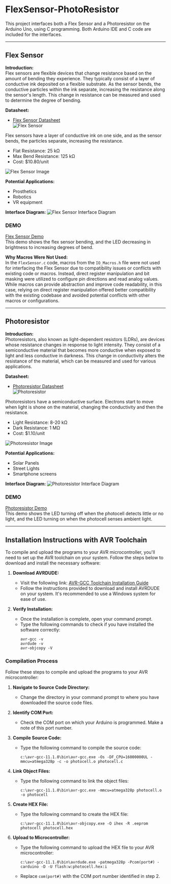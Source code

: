 # FlexSensor-PhotoResistor

This project interfaces both a Flex Sensor and a Photoresistor on the Arduino Uno, using C programming. Both Arduino IDE and C code are included for the interfaces.

---

## Flex Sensor

**Introduction:**  
Flex sensors are flexible devices that change resistance based on the amount of bending they experience. They typically consist of a layer of conductive ink deposited on a flexible substrate. As the sensor bends, the conductive particles within the ink separate, increasing the resistance along the sensor's length. This change in resistance can be measured and used to determine the degree of bending.

**Datasheet:**  
- [Flex Sensor Datasheet](https://www.sparkfun.com/datasheets/Sensors/Flex/flex22.pdf)  
![Flex Sensor](https://github.com/marguerites20/FlexSensor-PhotoResistor/assets/93600413/810422f2-584c-49a0-aa4f-f394cb02c3e5)

Flex sensors have a layer of conductive ink on one side, and as the sensor bends, the particles separate, increasing the resistance.

- Flat Resistance: 25 kΩ
- Max Bend Resistance: 125 kΩ
- Cost: $10.80/unit

![Flex Sensor Image](https://github.com/marguerites20/FlexSensor-PhotoResistor/assets/93600413/68bdbe76-3e5a-489e-87c5-1f6c567287f9)

**Potential Applications:**
- Prosthetics
- Robotics
- VR equipment

**Interface Diagram:**
![Flex Sensor Interface Diagram](https://github.com/marguerites20/FlexSensor-PhotoResistor/assets/93600413/831caffc-bcc0-4ec1-bcfd-e73711961660)

### DEMO
[Flex Sensor Demo](https://youtube.com/shorts/1NMFAQ1FsDk)  
This demo shows the flex sensor bending, and the LED decreasing in brightness to increasing degrees of bend.

**Why Macros Were Not Used:**  
In the `FlexSensor.c` code, macros from the `IO_Macros.h` file were not used for interfacing the Flex Sensor due to compatibility issues or conflicts with existing code or macros. Instead, direct register manipulation and bit masking were utilized to configure pin directions and read analog values. While macros can provide abstraction and improve code readability, in this case, relying on direct register manipulation offered better compatibility with the existing codebase and avoided potential conflicts with other macros or configurations.

---

## Photoresistor

**Introduction:**  
Photoresistors, also known as light-dependent resistors (LDRs), are devices whose resistance changes in response to light intensity. They consist of a semiconductive material that becomes more conductive when exposed to light and less conductive in darkness. This change in conductivity alters the resistance of the material, which can be measured and used for various applications.

**Datasheet:**  
- [Photoresistor Datasheet](https://cdn.sparkfun.com/datasheets/Sensors/LightImaging/SEN-09088.pdf)  
![Photoresistor](https://github.com/marguerites20/FlexSensor-PhotoResistor/assets/93600413/7463fe23-b0e6-4b47-b8d1-0c6859656632)

Photoresistors have a semiconductive surface. Electrons start to move when light is shone on the material, changing the conductivity and then the resistance.

- Light Resistance: 8-20 kΩ
- Dark Resistance: 1 MΩ
- Cost: $1.10/unit

![Photoresistor Image](https://github.com/marguerites20/FlexSensor-PhotoResistor/assets/93600413/a537ebcd-1bd4-4c1e-a473-658043cf4d55)

**Potential Applications:**
- Solar Panels
- Street Lights
- Smartphone screens

**Interface Diagram:**
![Photoresistor Interface Diagram](https://github.com/marguerites20/FlexSensor-PhotoResistor/assets/93600413/59f05fc5-91e5-464a-afca-02a69c76bfc6)

### DEMO
[Photoresistor Demo](https://www.youtube.com/shorts/9hsHc4YJ9Aw)  
This demo shows the LED turning off when the photocell detects little or no light, and the LED turning on when the photocell senses ambient light.

---

## Installation Instructions with AVR Toolchain

To compile and upload the programs to your AVR microcontroller, you'll need to set up the AVR toolchain on your system. Follow the steps below to download and install the necessary software:

1. **Download AVRDUDE:**
   - Visit the following link: [AVR-GCC Toolchain Installation Guide](https://tinusaur.com/guides/avr-gcc-toolchain/)
   - Follow the instructions provided to download and install AVRDUDE on your system. It's recommended to use a Windows system for ease of use.

2. **Verify Installation:**
   - Once the installation is complete, open your command prompt.
   - Type the following commands to check if you have installed the software correctly:
     ```
     avr-gcc -v
     avrdude -v
     avr-objcopy -V
     ```

### Compilation Process

Follow these steps to compile and upload the programs to your AVR microcontroller:

1. **Navigate to Source Code Directory:**
   - Change the directory in your command prompt to where you have downloaded the source code files.

2. **Identify COM Port:**
   - Check the COM port on which your Arduino is programmed. Make a note of this port number.

3. **Compile Source Code:**
   - Type the following command to compile the source code:
     ```
     c:\avr-gcc-11.1.0\bin\avr-gcc.exe -Os -DF_CPU=16000000UL -mmcu=atmega328p -c -o photocell.o photocell.c
     ```

4. **Link Object Files:**
   - Type the following command to link the object files:
     ```
     c:\avr-gcc-11.1.0\bin\avr-gcc.exe -mmcu=atmega328p photocell.o -o photocell
     ```

5. **Create HEX File:**
   - Type the following command to create the HEX file:
     ```
     c:\avr-gcc-11.1.0\bin\avr-objcopy.exe -O ihex -R .eeprom photocell photocell.hex
     ```

6. **Upload to Microcontroller:**
   - Type the following command to upload the HEX file to your AVR microcontroller:
     ```
     c:\avr-gcc-11.1.0\bin\avrdude.exe -patmega328p -Pcom(port#) -carduino -D -U flash:w:photocell.hex:i
     ```
   - Replace `com(port#)` with the COM port number identified in step 2.

 
